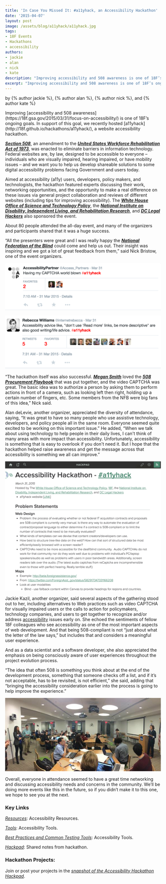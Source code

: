 ```yaml
---
title: 'In Case You Missed It: #a11yhack, an Accessibility Hackathon'
date: '2015-04-07'
layout: post
image: /assets/blog/a11yhack/a11yhack.jpg
tags:
- 18F Events
- Hackathons
- accessibility
authors: 
- jackie
- alan
- nick
- kate
description: "Improving accessibility and 508 awareness is one of 18F’s ongoing goals. In support of this goal, we recently hosted a11yhack, a website accessibility hackathon."
excerpt: "Improving accessibility and 508 awareness is one of 18F’s ongoing goals. In support of this goal, we recently hosted a11yhack, a website accessibility hackathon."
---
```

<p class="authors">
    by {% author jackie %}, {% author alan %}, {% author nick %}, and {% author kate %}
</p>
Improving [accessibility and 508
awareness](https://18f.gsa.gov/2015/03/31/focus-on-accessibility/) is
one of 18F’s ongoing goals. In support of this goal, we recently hosted
[a11yhack](http://18f.github.io/hackathons/a11yhack/), a website accessibility 
hackathon.

[***Section 508***](http://www.section508.gov/), an amendment to the
[***United States Workforce Rehabilitation Act of
1973***](http://www.dol.gov/dol/topic/disability/laws.htm), was enacted
to eliminate barriers in information technology. Federal websites are,
by law, designed to be accessible to everyone – individuals who are
visually impaired, hearing impaired, or have mobility issues – and we
want you to help us develop shareable solutions to some digital
accessibility problems facing Government and users today.

Aimed at accessibility (a11y) users, developers, policy makers, and
technologists, the hackathon featured experts discussing their work,
networking opportunities, and the opportunity to make a real difference
on these issues via general project collaboration and reviews of
different websites (including tips for improving accessibility). The
[***White House Office of Science and Technology
Policy***](https://www.whitehouse.gov/administration/eop/ostp), the
[***National Institute on Disability, Independent Living, and
Rehabilitation
Research***](http://www2.ed.gov/about/offices/list/osers/nidrr/index.html),
and [***DC Legal Hackers***](http://dclegalhackers.org/) also sponsored
the event.

About 80 people attended the all-day event, and many of the organizers
and participants shared that it was a huge success.

“All the presenters were great and I was really happy the [***National
Federation of the Blind***](https://nfb.org//) could come and help us
out. Their insight was inspiring and we got a lot of great feedback from
them,” said Nick Bristow, one of the event organizers.

![A tweet from Accessibility Partner: "Having my CAPTCHA mind blown #a11yhack"](/assets/blog/a11yhack/a11ytweet1.png)

![A tweet from Rebecca Williams: "Accessibility advices like, 'don't use read more links, be more descriptive' are also good writing/life advice. #a11yhack"](/assets/blog/a11yhack/allytweet2.png)

“The hackathon itself was also successful. [***Megan
Smith***](https://www.whitehouse.gov/administration/eop/ostp/about/leadershipstaff/smith)
loved the [***508 Procurement
Playbook***](https://18f.github.io/508-procurement-playbook/) that was
put together, and the video CAPTCHA was great. The basic idea was to
authorize a person by asking them to perform actions in front of a
camera, such as looking left then right, holding up a certain number of
fingers, etc. Some members from the NFB were big fans of this idea,”
Nick said.

Alan deLevie, another organizer, appreciated the diversity of
attendance, saying, “It was great to have so many people who use
assistive technology, developers, and policy people all in the same
room. Everyone seemed quite excited to be working on this important
issue.” He added, “When we talk about using technology to help people in
their daily lives, I can't think of many areas with more impact than
accessibility. Unfortunately, accessibility is something that is easy to
overlook if you don't need it. But I hope that the hackathon helped
raise awareness and get the message across that accessibility is
something we all can improve.”

[![The hackpad, we've archived this as a markdown file on the hackathon's website. Click this link to read the contents.](/assets/blog/a11yhack/hackpad.png)](http://18f.github.io/hackathons/a11yhack/hackpad-snapshot/)

Jackie Kazil, another organizer, said several aspects of the gathering
stood out to her, including alternatives to Web practices such as video
CAPTCHA for visually impaired users or the calls to action for
policymakers, technology companies, and users to get together to
recognize and/or address
[accessibility](http://18f.github.io/accessibility/) issues early
on. She echoed the sentiments of fellow 18F colleagues who see
accessibility as one of the most important aspects of web development.
And that being 508-compliant is not “just about what the letter of the
law says,” but includes that and considers a meaningful user experience.

And as a data scientist and a software developer, she also appreciated
the emphasis on being consciously aware of user experiences throughout
the project evolution process.

“The idea that often 508 is something you think about at the end of the
development process, something that someone checks off a list, and if
it’s not acceptable, has to be revisited, is not efficient,” she said,
adding that “bringing the accessibility consideration earlier into the
process is going to help improve the experience.”

![The crowd at a11yhack](/assets/blog/a11yhack/a11yhack.jpg)

Overall, everyone in attendance seemed to have a great time networking
and discussing accessibility needs and concerns in the community. We’ll
be doing more events like this in the future, so if you didn’t make it
to this one, we hope to see you at the next.

### Key Links

[*Resources*](http://18f.github.io/hackathons/a11yhack/resources):
Accessibility Resources.

[*Tools*](http://18f.github.io/hackathons/a11yhack/tools): Accessibility
Tools.

[*Best Practices and Common Testing
Tools*](http://buyaccessible.gov/content/best-practice-library):
Accessibility Tools.

[*Hackpad*](https://hackpad.com/Accessibility-Hackathon-a11yhack-FSW5lFX53LP):
Shared notes from hackathon.

### Hackathon Projects:

Join or post your projects in the [*snapshot of the Accessibility
Hackathon
Hackpad*](http://18f.github.io/hackathons/a11yhack/hackpad-snapshot/).
